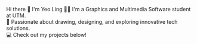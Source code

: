 Hi there
👋 I'm Yeo Ling
🙋‍♂️ I'm a Graphics and Multimedia Software student at UTM.  
🌟 Passionate about drawing, designing, and exploring innovative tech solutions.  
💻 Check out my projects below!
